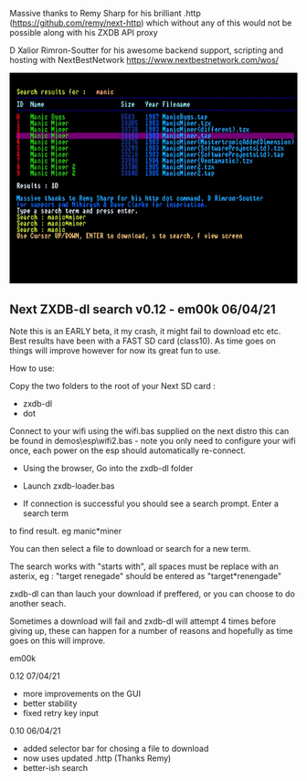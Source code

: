 Massive thanks to Remy Sharp for his brilliant .http (https://github.com/remy/next-http) which without any of this would not be possible along with his ZXDB API proxy


D Xalior Rimron-Soutter for his awesome backend support, scripting and hosting with NextBestNetwork https://www.nextbestnetwork.com/wos/


<img src="https://raw.githubusercontent.com/em00k/src-gifs/main/ZXDBNext.png">

Next ZXDB-dl search v0.12 - em00k 06/04/21
------------------------------------------

Note this is an EARLY beta, it my crash, it might fail to download etc etc. Best 
results have been with a FAST SD card (class10). As time goes on things will 
improve however for now its great fun to use. 

How to use:

Copy the two folders to the root of your Next SD card : 

 - zxdb-dl 
 - dot 

Connect to your wifi using the wifi.bas supplied on the next distro this can 
be found in demos\esp\wifi2.bas - note you only need to configure your wifi
once, each power on the esp should automatically re-connect. 

- Using the browser, Go into the zxdb-dl folder 

- Launch zxdb-loader.bas

- If connection is successful you should see a search prompt. Enter a search term 

to find result. eg manic*miner 

You can then select a file to download or search for a new term. 

The search works with "starts with", all spaces must be replace with an
asterix, eg : "target renegade" should be entered as "target\*renengade"

zxdb-dl can than lauch your download if preffered, or you can choose to do another
seach. 

Sometimes a download will fail and zxdb-dl will attempt 4 times before giving up,
these can happen for a number of reasons and hopefully as time goes on this will
improve. 

em00k

0.12    07/04/21

- more improvements on the GUI
- better stability 
- fixed retry key input


0.10	06/04/21

- added selector bar for chosing a file to download
- now uses updated .http (Thanks Remy)
- better-ish search
